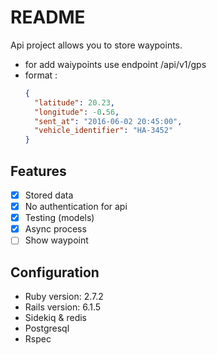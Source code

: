 # README
Api project allows you to store waypoints.

* for add waiypoints use endpoint /api/v1/gps
* format :
  ``` json
  {
    "latitude": 20.23,
    "longitude": -0.56,
    "sent_at": "2016-06-02 20:45:00",
    "vehicle_identifier": "HA-3452"
  }
  ```
## Features
- [x] Stored data
- [x] No authentication for api 
- [x] Testing (models)
- [x] Async process
- [ ] Show waypoint

## Configuration
* Ruby version: 2.7.2
* Rails version: 6.1.5
* Sidekiq & redis
* Postgresql
* Rspec
